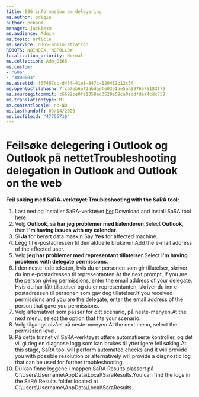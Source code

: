 ```yaml
---
title: 606 informasjon om delegering
ms.author: pdigia
author: pebaum
manager: jackiesm
ms.audience: Admin
ms.topic: article
ms.service: o365-administration
ROBOTS: NOINDEX, NOFOLLOW
localization_priority: Normal
ms.collection: Adm_O365
ms.custom:
- "606"
- "3800004"
ms.assetid: f67467cc-d434-41e1-847c-120412b12c3f
ms.openlocfilehash: 7fca7eb6af2abdaefe03e1ae5aa5976575183f79
ms.sourcegitcommit: c6692ce0fa1358ec3529e59ca0ecdfdea4cdc759
ms.translationtype: MT
ms.contentlocale: nb-NO
ms.lasthandoff: 09/14/2020
ms.locfileid: "47755716"
---
```

# <a name="troubleshooting-delegation-in-outlook-and-outlook-on-the-web"></a><span data-ttu-id="30b47-102">Feilsøke delegering i Outlook og Outlook på nettet</span><span class="sxs-lookup"><span data-stu-id="30b47-102">Troubleshooting delegation in Outlook and Outlook on the web</span></span>

<span data-ttu-id="30b47-103">**Feil søking med SaRA-verktøyet:**</span><span class="sxs-lookup"><span data-stu-id="30b47-103">**Troubleshooting with the SaRA tool:**</span></span>

1. <span data-ttu-id="30b47-104">Last ned og Installer SaRA-verktøyet [her](https://aka.ms/SaRA-SkypeForBusinessSignIn).</span><span class="sxs-lookup"><span data-stu-id="30b47-104">Download and install SaRA tool [here](https://aka.ms/SaRA-SkypeForBusinessSignIn).</span></span>
1. <span data-ttu-id="30b47-105">Velg **Outlook**, så **har jeg problemer med kalenderen**.</span><span class="sxs-lookup"><span data-stu-id="30b47-105">Select **Outlook**, then **I'm having issues with my calendar**.</span></span>
1. <span data-ttu-id="30b47-106">Si **Ja** for berørt data maskin.</span><span class="sxs-lookup"><span data-stu-id="30b47-106">Say **Yes** for affected machine.</span></span>
1. <span data-ttu-id="30b47-107">Legg til e-postadressen til den aktuelle brukeren.</span><span class="sxs-lookup"><span data-stu-id="30b47-107">Add the e-mail address of the affected user.</span></span>
1. <span data-ttu-id="30b47-108">Velg **jeg har problemer med representant tillatelser**.</span><span class="sxs-lookup"><span data-stu-id="30b47-108">Select **I'm having problems with delegate permissions**.</span></span>
1. <span data-ttu-id="30b47-109">I den neste lede teksten, hvis du er personen som gir tillatelser, skriver du inn e-postadressen til representanten.</span><span class="sxs-lookup"><span data-stu-id="30b47-109">At the next prompt, if you are the person giving permissions, enter the email address of your delegate.</span></span> <span data-ttu-id="30b47-110">Hvis du har fått tillatelser og du er representanten, skriver du inn e-postadressen til personen som gav deg tillatelser.</span><span class="sxs-lookup"><span data-stu-id="30b47-110">If you received permissions and you are the delegate, enter the email address of the person that gave you permissions.</span></span>
1. <span data-ttu-id="30b47-111">Velg alternativet som passer for ditt scenario, på neste-menyen.</span><span class="sxs-lookup"><span data-stu-id="30b47-111">At the next menu, select the option that fits your scenario.</span></span>
1. <span data-ttu-id="30b47-112">Velg tilgangs nivået på neste-menyen.</span><span class="sxs-lookup"><span data-stu-id="30b47-112">At the next menu, select the permission level.</span></span>
1. <span data-ttu-id="30b47-113">På dette trinnet vil SaRA-verktøyet utføre automatiserte kontroller, og det vil gi deg en diagnose logg som kan brukes til ytterligere feil søking.</span><span class="sxs-lookup"><span data-stu-id="30b47-113">At this stage, SaRA tool will perform automated checks and it will provide you with possible resolution or alternatively will provide a diagnostic log that can be used for further troubleshooting.</span></span>
1. <span data-ttu-id="30b47-114">Du kan finne loggene i mappen SaRA Results plassert på C:\Users\Username\AppData\Local\SaraResults.</span><span class="sxs-lookup"><span data-stu-id="30b47-114">You can find the logs in the SaRA Results folder located at C:\Users\Username\AppData\Local\SaraResults.</span></span>
